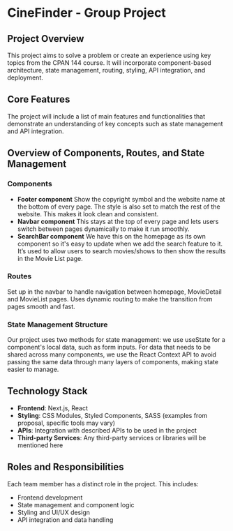 # CineFinder - Group Project

## Project Overview

This project aims to solve a problem or create an experience using key topics from the CPAN 144 course. It will incorporate component-based architecture, state management, routing, styling, API integration, and deployment.

## Core Features

The project will include a list of main features and functionalities that demonstrate an understanding of key concepts such as state management and API integration.

## Overview of Components, Routes, and State Management

### Components

* **Footer component**
Show the copyright symbol and the website name at the bottom of every page. The style is also set to match the rest of the website. This makes it look clean and consistent.
* **Navbar component**
This stays at the top of every page and lets users switch between pages dynamically to make it run smoothly.
* **SearchBar component**
We have this on the homepage as its own component so it's easy to update when we add the search feature to it. It’s used to allow users to search movies/shows to then show the results in the Movie List page.

### Routes

Set up in the navbar to handle navigation between homepage, MovieDetail and MovieList pages. Uses dynamic routing to make the transition from pages smooth and fast.

### State Management Structure

Our project uses two methods for state management: we use useState for a component's local data, such as form inputs. For data that needs to be shared across many components, we use the React Context API to avoid passing the same data through many layers of components, making state easier to manage.

## Technology Stack

* **Frontend**: Next.js, React
* **Styling**: CSS Modules, Styled Components, SASS (examples from proposal, specific tools may vary)
* **APIs**: Integration with described APIs to be used in the project
* **Third-party Services**: Any third-party services or libraries will be mentioned here

## Roles and Responsibilities

Each team member has a distinct role in the project. This includes:

* Frontend development
* State management and component logic
* Styling and UI/UX design
* API integration and data handling
